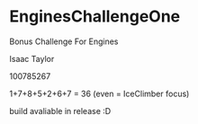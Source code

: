# EnginesChallengeOne
Bonus Challenge For Engines

Isaac Taylor

100785267

1+7+8+5+2+6+7 = 36 (even = IceClimber focus)

build avaliable in release :D
